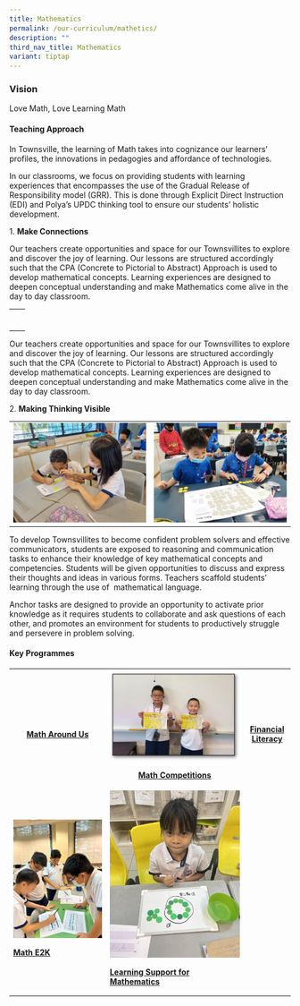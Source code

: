 ```yaml
---
title: Mathematics
permalink: /our-curriculum/mathetics/
description: ""
third_nav_title: Mathematics
variant: tiptap
---
```

<h3><strong>Vision</strong></h3>
<p>Love Math, Love Learning Math</p>
<h4><strong>Teaching Approach</strong></h4>
<p>In Townsville, the learning of Math takes into cognizance our learners’
profiles, the innovations in pedagogies and affordance of technologies.</p>
<p>In our classrooms, we focus on providing students with learning experiences
that encompasses the use of the Gradual Release of Responsibility model
(GRR). This is done through Explicit Direct Instruction (EDI) and Polya’s
UPDC thinking tool to ensure our students’ holistic development.</p>
<p>1.&nbsp;<strong>Make Connections</strong>
</p>
<p>Our teachers create opportunities and space for our Townsvillites to explore
and discover the joy of learning. Our lessons are structured accordingly
such that the CPA (Concrete to Pictorial to Abstract) Approach is used
to develop mathematical concepts. Learning experiences are designed to
deepen conceptual understanding and make Mathematics come alive in the
day to day classroom.</p>
<table style="minWidth: 50px">
<colgroup>
<col>
<col>
</colgroup>
<tbody>
<tr>
<td rowspan="1" colspan="1">
<p></p>
</td>
<td rowspan="1" colspan="1">
<p></p>
</td>
</tr>
<tr>
<td rowspan="1" colspan="1">
<p></p>
</td>
<td rowspan="1" colspan="1">
<p></p>
</td>
</tr>
</tbody>
</table>
<p></p>
<p>Our teachers create opportunities and space for our Townsvillites to explore
and discover the joy of learning. Our lessons are structured accordingly
such that the CPA (Concrete to Pictorial to Abstract) Approach is used
to develop mathematical concepts. Learning experiences are designed to
deepen conceptual understanding and make Mathematics come alive in the
day to day classroom.</p>
<p>2. <strong>Making Thinking Visible</strong>
</p>
<table style="minWidth: 50px">
<colgroup>
<col>
<col>
</colgroup>
<tbody>
<tr>
<td rowspan="1" colspan="1">
<div class="isomer-image-wrapper">
<img style="width: 100%" height="auto" width="100%" src="/images/Maths/maths%208.jpg">
</div>
</td>
<td rowspan="1" colspan="1">
<div class="isomer-image-wrapper">
<img style="width: 100%" height="auto" width="100%" src="/images/Maths/maths%209.jpg">
</div>
</td>
</tr>
</tbody>
</table>
<p>To develop Townsvillites to become confident problem solvers and effective
communicators, students are exposed to reasoning and communication tasks
to enhance their knowledge of key mathematical concepts and competencies.
Students will be given opportunities to discuss and express their thoughts
and ideas in various forms. Teachers scaffold students’ learning through
the use of&nbsp; mathematical language.&nbsp;</p>
<p>Anchor tasks are designed to provide an opportunity to activate prior
knowledge as it requires students to collaborate and ask questions of each
other, and promotes an environment for students to productively struggle
and persevere in problem solving.</p>
<h4><strong>Key Programmes</strong></h4>
<table style="minWidth: 75px">
<colgroup>
<col>
<col>
<col>
</colgroup>
<tbody>
<tr>
<th rowspan="1" colspan="1"><a class="isomer-image-wrapper" href="/our-curriculum/mathematics/math-around-us/"><img style="width: 100%" height="auto" width="100%" alt="" src="/images/Maths/matharoundus.png"></a>
<p><a href="/our-curriculum/mathematics/math-around-us/" rel="noopener noreferrer nofollow" target="_blank">Math Around Us</a>
</p>
</th>
<th rowspan="1" colspan="1"><a class="isomer-image-wrapper" href="/our-curriculum/mathematics/math-competitions/"><img style="width: 100%" height="auto" width="100%" alt="" src="/images/Maths/mathcompetition.png"></a>
<p><a href="/our-curriculum/mathematics/math-competitions/" rel="noopener noreferrer nofollow" target="_blank">Math Competitions</a>
</p>
</th>
<th rowspan="1" colspan="1"><a class="isomer-image-wrapper" href="/our-curriculum/mathematics/financial-literacy/"><img style="width: 100%" height="auto" width="100%" alt="" src="/images/Maths/mathfinancial.png"></a>
<p><a href="/our-curriculum/mathematics/financial-literacy/" rel="noopener noreferrer nofollow" target="_blank">Financial Literacy</a>
</p>
</th>
</tr>
<tr>
<td rowspan="1" colspan="1"><a class="isomer-image-wrapper" href="/our-curriculum/mathematics/math-e2k/"><img style="width: 100%" height="auto" width="100%" alt="" src="/images/Maths/maths 11.jpg"></a>
<p><strong><a href="/our-curriculum/mathematics/math-e2k/" rel="noopener noreferrer nofollow" target="_blank">Math E2K</a></strong>
</p>
</td>
<td rowspan="1" colspan="1"><a class="isomer-image-wrapper" href="/our-curriculum/mathematics/lsm/"><img style="width: 100%" height="auto" width="100%" alt="" src="/images/Maths/maths 22.jpg"></a>
<p><strong><a href="/our-curriculum/mathematics/lsm/" rel="noopener noreferrer nofollow" target="_blank">Learning Support for Mathematics</a></strong>
</p>
</td>
<td rowspan="1" colspan="1">
<p></p>
</td>
</tr>
</tbody>
</table>
<p></p>